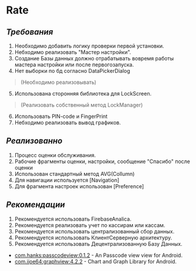 # Rate 

## _Требования_

1. Необходимо добавить логику проверки первой установки.
2. Небходимо реализовать "Мастер настройки".
3. Создание Базы данных должно отрабатывать вовремя работы мастера настройки или после первогозапуска.
4. Нет выборки по бд согласно DataPickerDialog 
  > (Необходимо реализовывать)
5. Использована сторонняя библиотека для LockScreen.
  > (Реализовать собственный метод LockManager)
6. Использовать PIN-code и FingerPrint
7. Небходимо реализовать вывод графиков.

## _Реализованно_

1. Процесс оценки обслуживания.
2. Рабочие фрагменты оценки, настройки, сообщение "Спасибо" после оценки
3. Иcпользован стандартный метод AVG(Collumn)
4. Для навигации используется [Navigation]
5. Для фрагмента настроек использован [Preference]

## _Рекомендации_
1. Рекомендуется использовать FirebaseAnalica.
2. Рекомендуется реализовать учет по кассирам или кассам.
3. Рекомендуется использовать централизованный сбор данных.
4. Рекомендуется использовать КлиентСерверную архитектуру.
5. Рекомендуется использовать Децентрализованную Базу Данных.

- [com.hanks:passcodeview:0.1.2](https://github.com/hanks-zyh/PasscodeView) - An Passcode view view for Android.
- [com.jjoe64:graphview:4.2.2](https://github.com/jjoe64/GraphView) - Chart and Graph Library for Android.

